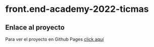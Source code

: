 # front.end-academy-2022-ticmas

## Enlace al proyecto
Para ver el proyecto en Github Pages [click aquí](https://in-rubacava.github.io/front.end-academy-2022-ticmas/)
